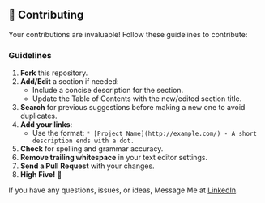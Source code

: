 ## 🤝 Contributing

Your contributions are invaluable! Follow these guidelines to contribute:

### Guidelines

1. **Fork** this repository.
2. **Add/Edit** a section if needed:
    - Include a concise description for the section.
    - Update the Table of Contents with the new/edited section title.
3. **Search** for previous suggestions before making a new one to avoid duplicates.
4. **Add your links**:
    - Use the format: `* [Project Name](http://example.com/) - A short description ends with a dot.`
5. **Check** for spelling and grammar accuracy.
6. **Remove trailing whitespace** in your text editor settings.
7. **Send a Pull Request** with your changes.
8. **High Five!** 🙌

If you have any questions, issues, or ideas, Message Me  at [LinkedIn](https://www.linkedin.com/in/mejbaur/).
